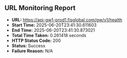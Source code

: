 ## URL Monitoring Report

- **URL:** https://api-gw1-prod1.fisglobal.com/gw/v1/health
- **Start Time:** 2025-06-20T23:41:30.611603
- **End Time:** 2025-06-20T23:41:30.873021
- **Total Time Taken:** 0.261418 seconds
- **HTTP Status Code:** 200
- **Status:** Success
- **Failure Reason:** N/A
